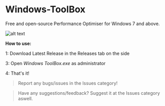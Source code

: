 # Windows-ToolBox
Free and open-source Performance Optimiser for Windows 7 and above.

![alt text]([https://github.com/danielm3600/Windows-ToolBox/blob/main/Capture.PNG](https://github.com/danielm3600/Windows-ToolBox/blob/main/Capture.PNG))

**How to use:**

1: Download Latest Release in the Releases tab on the side

3: Open *Windows ToolBox.exe* as administrator

4: That's it!

> Report any bugs/issues in the Issues category!

> Have any suggestions/feedback? Suggest it at the Issues category aswell.

